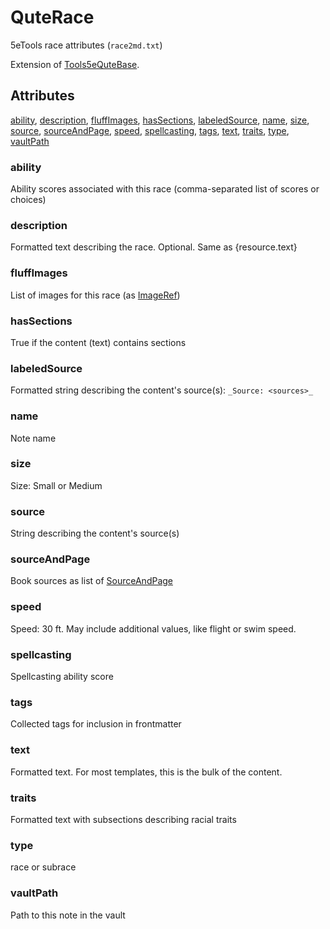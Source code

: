 # QuteRace

5eTools race attributes (`race2md.txt`)

Extension of [Tools5eQuteBase](Tools5eQuteBase.md).

## Attributes

[ability](#ability), [description](#description), [fluffImages](#fluffimages), [hasSections](#hassections), [labeledSource](#labeledsource), [name](#name), [size](#size), [source](#source), [sourceAndPage](#sourceandpage), [speed](#speed), [spellcasting](#spellcasting), [tags](#tags), [text](#text), [traits](#traits), [type](#type), [vaultPath](#vaultpath)


### ability

Ability scores associated with this race (comma-separated list of scores or choices)

### description

Formatted text describing the race. Optional. Same as {resource.text}

### fluffImages

List of images for this race (as [ImageRef](../ImageRef.md))

### hasSections

True if the content (text) contains sections

### labeledSource

Formatted string describing the content's source(s): `_Source: <sources>_`

### name

Note name

### size

Size: Small or Medium

### source

String describing the content's source(s)

### sourceAndPage

Book sources as list of [SourceAndPage](../SourceAndPage.md)

### speed

Speed: 30 ft. May include additional values, like flight or swim speed.

### spellcasting

Spellcasting ability score

### tags

Collected tags for inclusion in frontmatter

### text

Formatted text. For most templates, this is the bulk of the content.

### traits

Formatted text with subsections describing racial traits

### type

race or subrace

### vaultPath

Path to this note in the vault
